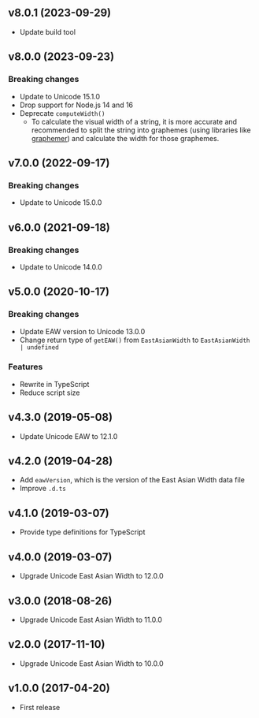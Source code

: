 ## v8.0.1 (2023-09-29)

- Update build tool

## v8.0.0 (2023-09-23)

### Breaking changes

- Update to Unicode 15.1.0
- Drop support for Node.js 14 and 16
- Deprecate `computeWidth()`
  - To calculate the visual width of a string, it is more accurate and recommended to split the string into graphemes (using libraries like [graphemer](https://github.com/flmnt/graphemer)) and calculate the width for those graphemes.

## v7.0.0 (2022-09-17)

### Breaking changes

- Update to Unicode 15.0.0

## v6.0.0 (2021-09-18)

### Breaking changes

- Update to Unicode 14.0.0

## v5.0.0 (2020-10-17)

### Breaking changes

- Update EAW version to Unicode 13.0.0
- Change return type of `getEAW()` from `EastAsianWidth` to `EastAsianWidth | undefined`

### Features

- Rewrite in TypeScript
- Reduce script size

## v4.3.0 (2019-05-08)

- Update Unicode EAW to 12.1.0

## v4.2.0 (2019-04-28)

- Add `eawVersion`, which is the version of the East Asian Width data file
- Improve `.d.ts`

## v4.1.0 (2019-03-07)

- Provide type definitions for TypeScript

## v4.0.0 (2019-03-07)

- Upgrade Unicode East Asian Width to 12.0.0

## v3.0.0 (2018-08-26)

- Upgrade Unicode East Asian Width to 11.0.0

## v2.0.0 (2017-11-10)

- Upgrade Unicode East Asian Width to 10.0.0

## v1.0.0 (2017-04-20)

- First release
